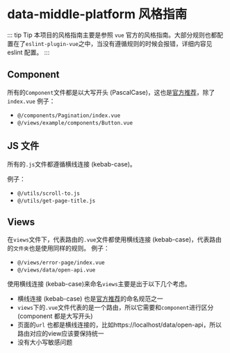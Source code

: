 # data-middle-platform 风格指南

::: tip Tip
本项目的风格指南主要是参照 `vue` 官方的风格指南。大部分规则也都配置在了`eslint-plugin-vue`之中，当没有遵循规则的时候会报错，详细内容见 eslint 配置。
:::

## Component

所有的`Component`文件都是以大写开头 (PascalCase)，这也是[官方推荐](https://cn.vuejs.org/v2/style-guide/index.html#%E5%8D%95%E6%96%87%E4%BB%B6%E7%BB%84%E4%BB%B6%E6%96%87%E4%BB%B6%E7%9A%84%E5%A4%A7%E5%B0%8F%E5%86%99%E5%BC%BA%E7%83%88%E6%8E%A8%E8%8D%90)，除了`index.vue`
例子：

- `@/components/Pagination/index.vue`
- `@/views/example/components/Button.vue`

## JS 文件

所有的`.js`文件都遵循横线连接 (kebab-case)。

例子：

- `@/utils/scroll-to.js`
- `@/utils/get-page-title.js`

## Views

在`views`文件下，代表路由的`.vue`文件都使用横线连接 (kebab-case)，代表路由的`文件夹`也是使用同样的规则。
例子：

- `@/views/error-page/index.vue`
- `@/views/data/open-api.vue`

使用横线连接 (kebab-case)来命名`views`主要是出于以下几个考虑。

- 横线连接 (kebab-case) 也是[官方推荐](https://cn.vuejs.org/v2/style-guide/index.html#%E5%8D%95%E6%96%87%E4%BB%B6%E7%BB%84%E4%BB%B6%E6%96%87%E4%BB%B6%E7%9A%84%E5%A4%A7%E5%B0%8F%E5%86%99-%E5%BC%BA%E7%83%88%E6%8E%A8%E8%8D%90)的命名规范之一
- `views`下的`.vue`文件代表的是一个路由，所以它需要和`component`进行区分(component 都是大写开头)
- 页面的`url` 也都是横线连接的，比如https://localhost/data/open-api，所以路由对应的view应该要保持统一
- 没有大小写敏感问题
